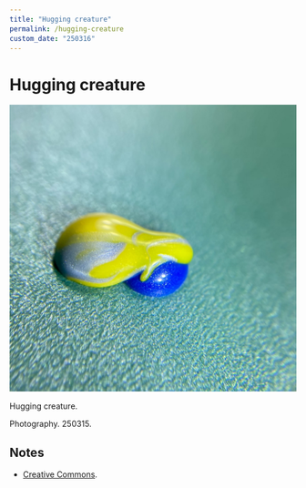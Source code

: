 ```yaml
---
title: "Hugging creature"
permalink: /hugging-creature
custom_date: "250316"
---
```


# Hugging creature

![Hugging creature by jProgr](/assets/images/hugging_creature.jpg)

Hugging creature.

Photography. 250315.

## Notes

- [Creative Commons](https://creativecommons.org/licenses/by/3.0/).
